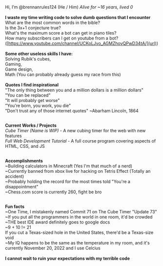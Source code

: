 Hi, I’m @brennanrules124 (He / Him) _Alive for ~16 years, lived 0_
<br>
<br>
**I waste my time writing code to solve dumb questions that I encounter**
<br>
What are the most common words in the bible?
<br>
Is the 3x+1 conjecture true?
<br>
What's the maximum score a bot can get in piano tiles?
<br>
How many subscribers can I get on youtube from a bot? ([https://www.youtube.com/channel/UCKoLJvo_AGMZhovQPwD34tA/](url))
<br>
<br>
**Some other useless skills I have:**
<br>
Solving Rubik's cubes,
<br>
Gaming,
<br>
Game design,
<br>
Math (You can probably already guess my race from this)
<br>
<br>
**Quotes I find inspirational**
<br>
"The only thing between you and a million dollars is a million dollars" 
<br>
"You can be replaced" 
<br>
"It will probably get worse" 
<br>
"You're born, you work, you die" 
<br>
"Don't trust any of those internet quotes" ~Abarham Lincoln, 1864
<br>
<br>

**Current Works / Projects**
<br>
_Cube Timer (Name is WIP)_ - A new cubing timer for the web with new features
<br>
_Full Web Development Tutorial_ - A full course program covering aspects of HTML, CSS, and JS
<br>
<br>

**Accomplishments**
<br>
~Building calculators in Minecraft (Yes I'm that much of a nerd)
<br>
~Currently banned from xbox live for hacking on Tetris Effect (Totally an accident)
<br>
~Probably holding the record for the most times told "You're a disappointment"
<br>
~Chess.com score is currently 260, fight be bro
<br>
<br>

**Fun facts**
<br>
~One Time, I mistakenly named Commit 71 on The Cube Timer "Update 73"
<br>
~If you put all the programmers in the world in one room, it'd be crowded
<br>
~THE best IDE award definitely goes to google docs
<br>
~9 + 10 != 21
<br>
If you cut a Texas-sized hole in the United States, there'd be a Texas-size void
<br>
~My IQ happens to be the same as the temperature in my room, and it's currently November 20, 2022 and I use Celcius
<br>
<br>
**I cannot wait to ruin your expectations with my terrible code**
